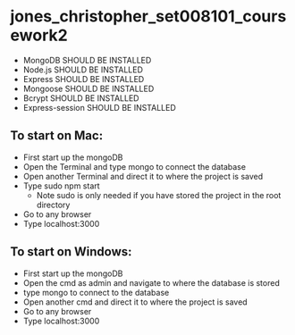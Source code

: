 # jones_christopher_set008101_coursework2
* MongoDB SHOULD BE INSTALLED
* Node.js SHOULD BE INSTALLED
* Express SHOULD BE INSTALLED
* Mongoose SHOULD BE INSTALLED
* Bcrypt SHOULD BE INSTALLED
* Express-session SHOULD BE INSTALLED

## To start on Mac:

 * First start up the mongoDB 
 * Open the Terminal and type mongo to connect the database
 * Open another Terminal and direct it to where the project is saved
 * Type sudo npm start
   * Note sudo is only needed if you have stored the project in the root directory
 * Go to any browser 
 * Type localhost:3000


## To start on Windows:

* First start up the mongoDB
* Open the cmd as admin and navigate to where the database is stored
* type mongo to connect to the database
* Open another cmd and direct it to where the project is saved
* Go to any browser 
* Type localhost:3000
